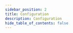 ```yaml
---
sidebar_position: 2
title: Configuration
description: Configuration
hide_table_of_contents: false
---
```



